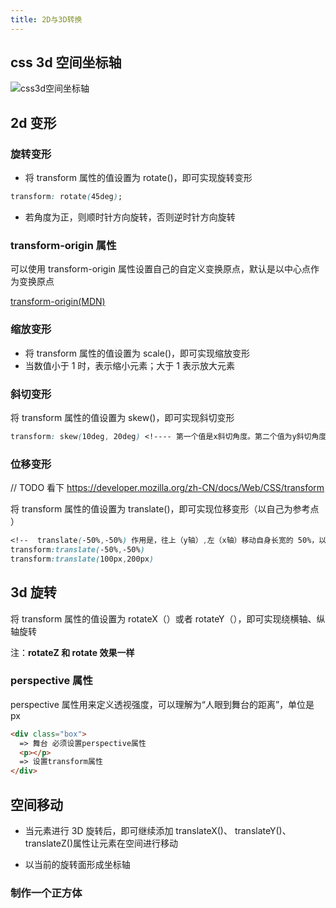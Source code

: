 ```yaml
---
title: 2D与3D转换
---
```


## css 3d 空间坐标轴

![css3d空间坐标轴](https://zfh-nanjing-bucket.oss-cn-nanjing.aliyuncs.com/blog-images/css3d%E7%A9%BA%E9%97%B4%E5%9D%90%E6%A0%87%E8%BD%B4.png)

## 2d 变形

### 旋转变形

- 将 transform 属性的值设置为 rotate()，即可实现旋转变形

```css
transform: rotate(45deg);
```

- 若角度为正，则顺时针方向旋转，否则逆时针方向旋转

### transform-origin 属性

可以使用 transform-origin 属性设置自己的自定义变换原点，默认是以中心点作为变换原点

[transform-origin(MDN)](https://developer.mozilla.org/zh-CN/docs/Web/CSS/transform-origin/)

### 缩放变形

- 将 transform 属性的值设置为 scale()，即可实现缩放变形
- 当数值小于 1 时，表示缩小元素；大于 1 表示放大元素

### 斜切变形

将 transform 属性的值设置为 skew()，即可实现斜切变形

```css
transform: skew(10deg, 20deg) <!---- 第一个值是x斜切角度。第二个值为y斜切角度>;
```

### 位移变形

// TODO 看下 https://developer.mozilla.org/zh-CN/docs/Web/CSS/transform

将 transform 属性的值设置为 translate()，即可实现位移变形（以自己为参考点 ）

```css
<!--  translate(-50%,-50%) 作用是，往上（y轴）,左（x轴）移动自身长宽的 50%，以使其居于中心位置。 -->
transform:translate(-50%,-50%)
transform:translate(100px,200px)
```

## 3d 旋转

将 transform 属性的值设置为 rotateX（）或者 rotateY（），即可实现绕横轴、纵轴旋转

注：**rotateZ 和 rotate 效果一样**

### perspective 属性

perspective 属性用来定义透视强度，可以理解为“人眼到舞台的距离”，单位是 px

```html
<div class="box">
  => 舞台 必须设置perspective属性
  <p></p>
  => 设置transform属性
</div>
```

## 空间移动

- 当元素进行 3D 旋转后，即可继续添加 translateX()、 translateY()、 translateZ()属性让元素在空间进行移动

- 以当前的旋转面形成坐标轴

### 制作一个正方体

<CodePen
  link="https://codepen.io/zhangfanhang/pen/YzYExrm"
  :theme="$isDarkMode? 'dark': 'light'"
/>
